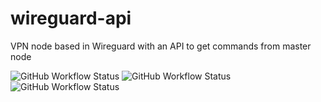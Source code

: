 # wireguard-api
VPN node based in Wireguard with an API to get commands from master node

![GitHub Workflow Status](https://img.shields.io/github/workflow/status/ragnarok22/wireguard-api/Release?label=Release)
![GitHub Workflow Status](https://img.shields.io/github/workflow/status/ragnarok22/wireguard-api/Publish%20Docker%20image?label=Publish%20Docker%20image)
![GitHub Workflow Status](https://img.shields.io/github/workflow/status/ragnarok22/wireguard-api/GitHub%20Package?label=%20GitHub%20Publish)
